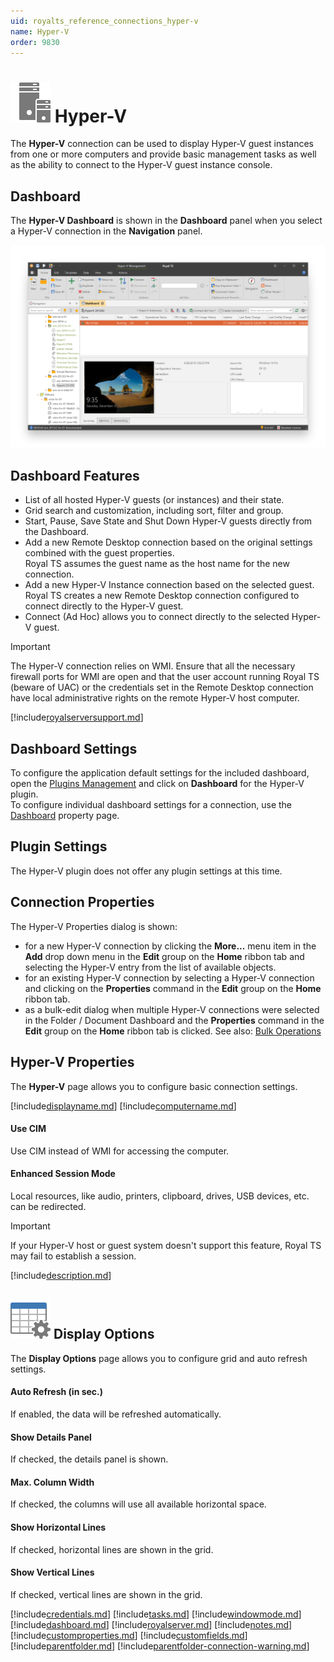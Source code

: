 ```yaml
---
uid: royalts_reference_connections_hyper-v
name: Hyper-V
order: 9830
---
```


# ![](/r2021/images/RoyalTS/Plugins/Connections/HyperV/SVG_PluginIcon_32.svg#img_header) Hyper-V
The **Hyper-V** connection can be used to display Hyper-V guest instances from one or more computers and provide basic management tasks as well as the ability to connect to the Hyper-V guest instance console.

## Dashboard
The **Hyper-V Dashboard** is shown in the **Dashboard** panel when you select a Hyper-V connection in the **Navigation** panel.

![HyperV_Dashboard](/r2021/images/RoyalTS/Plugins/Connections/HyperV/hyperv_dashboard.png)

## Dashboard Features
- List of all hosted Hyper-V guests (or instances) and their state.
- Grid search and customization, including sort, filter and group.
- Start, Pause, Save State and Shut Down Hyper-V guests directly from the Dashboard.
- Add a new Remote Desktop connection based on the original settings combined with the guest properties.  
  Royal TS assumes the guest name as the host name for the new connection.
- Add a new Hyper-V Instance connection based on the selected guest.  
  Royal TS creates a new Remote Desktop connection configured to connect directly to the Hyper-V guest.
- Connect (Ad Hoc) allows you to connect directly to the selected Hyper-V guest.

> [!Important]
> The Hyper-V connection relies on WMI. Ensure that all the necessary firewall ports for WMI are open and that the user account running Royal TS (beware of UAC) or the credentials set in the Remote Desktop connection have local administrative rights on the remote Hyper-V host computer.

[!include[royalserversupport.md](~/royalts/_shared/royalserversupport.md)]

## Dashboard Settings
To configure the application default settings for the included dashboard, open the [Plugins Management](xref:royalts_intro_plugins) and click on **Dashboard** for the Hyper-V plugin.  
To configure individual dashboard settings for a connection, use the [Dashboard](#dashboard) property page.

## Plugin Settings
The Hyper-V plugin does not offer any plugin settings at this time.

## Connection Properties
The Hyper-V Properties dialog is shown:
- for a new Hyper-V connection by clicking the **More...** menu item in the **Add** drop down menu in the **Edit** group on the **Home** ribbon tab and selecting the Hyper-V entry from the list of available objects.
- for an existing Hyper-V connection by selecting a Hyper-V connection and clicking on the **Properties** command in the **Edit** group on the **Home** ribbon tab.
- as a bulk-edit dialog when multiple Hyper-V connections were selected in the Folder / Document Dashboard and the **Properties** command in the **Edit** group on the **Home** ribbon tab is clicked. See also: [Bulk Operations](xref:royalts_tutorials_bulk)

## Hyper-V Properties
The **Hyper-V** page allows you to configure basic connection settings.

[!include[displayname.md](~/royalts/_shared/displayname.md)]
[!include[computername.md](~/royalts/_shared/computername.md)]

#### Use CIM
Use CIM instead of WMI for accessing the computer.

#### Enhanced Session Mode
Local resources, like audio, printers, clipboard, drives, USB devices, etc. can be redirected.
> [!Important]
> If your Hyper-V host or guest system doesn't support this feature, Royal TS may fail to establish a session.

[!include[description.md](~/royalts/_shared/description.md)]

## ![](/r2021/images/RoyalTS/Plugins/Connections/HyperV/SVG_PageDisplayOptions_32.svg#img_header) Display Options
The **Display Options** page allows you to configure grid and auto refresh settings.

#### Auto Refresh (in sec.)
If enabled, the data will be refreshed automatically.

#### Show Details Panel
If checked, the details panel is shown.

#### Max. Column Width
If checked, the columns will use all available horizontal space.

#### Show Horizontal Lines
If checked, horizontal lines are shown in the grid.

#### Show Vertical Lines
If checked, vertical lines are shown in the grid.

[!include[credentials.md](~/royalts/_shared/credentials.md)]
[!include[tasks.md](~/royalts/_shared/tasks.md)]
[!include[windowmode.md](~/royalts/_shared/windowmode.md)]
[!include[dashboard.md](~/royalts/_shared/dashboard.md)]
[!include[royalserver.md](~/royalts/_shared/royalserver.md)]
[!include[notes.md](~/royalts/_shared/notes.md)]
[!include[customproperties.md](~/royalts/_shared/customproperties.md)]
[!include[customfields.md](~/royalts/_shared/customfields.md)]
[!include[parentfolder.md](~/royalts/_shared/parentfolder.md)]
[!include[parentfolder-connection-warning.md](~/royalts/_shared/parentfolder-connection-warning.md)]
